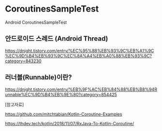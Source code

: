 # CoroutinesSampleTest
Android CoroutinesSampleTest

## 안드로이드 스레드 (Android Thread)
https://dnight.tistory.com/entry/%EC%95%88%EB%93%9C%EB%A1%9C%EC%9D%B4%EB%93%9C%EC%8A%A4%EB%A0%88%EB%93%9C?category=843230

## 러너블(Runnable)이란?

https://dnight.tistory.com/entry/%EB%9F%AC%EB%84%88%EB%B8%94Runnable%EC%9D%B4%EB%9E%80?category=854425


[참고자료]

https://github.com/mitchtabian/Kotlin-Coroutine-Examples

https://thdev.tech/kotlin/2018/11/07/RxJava-To-Kotlin-Coroutine/
